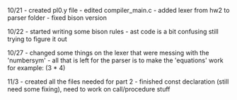 10/21 
    - created pl0.y file
    - edited compiler_main.c
    - added lexer from hw2 to parser folder
    - fixed bison version

10/22
    - started writing some bison rules
    - ast code is a bit confusing still trying to figure it out

10/27
    - changed some things on the lexer that were messing with the 'numbersym'
    - all that is left for the parser is to make the 'equations' work for example: (3 * 4)

11/3
    - created all the files needed for part 2
    - finished const declaration (still need some fixing), need to work on call/procedure stuff
